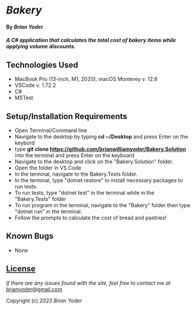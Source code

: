 # _Bakery_

#### By _**Brian Yoder**_

#### _A C# application that calculates the total cost of bakery items while applying volume discounts._

## Technologies Used

* MacBook Pro (13-inch, M1, 2020), macOS Monterey v. 12.6
* VSCode v. 1.72.2
* C#
* MSTest

## Setup/Installation Requirements


* Open Terminal/Command line
* Navigate to the desktop by typing **cd ~/Desktop** and press Enter on the keybord
* type **git clone https://github.com/brianwilliamyoder/Bakery.Solution** into the terminal and press Enter on the keyboard
* Navigate to the desktop and click on the "Bakery.Solution" folder.
* Open the folder in VS Code
* In the terminal, navigate to the Bakery.Tests folder.
* In the terminal, type "dotnet restore" to install necessary packages to run tests.
* To run tests, type "dotnet test" in the terminal while in the "Bakery.Tests" folder
* To run program in the terminal, navigate to the "Bakery" folder then type "dotnet run" in the terminal.
* Follow the prompts to calculate the cost of bread and pastries!

## Known Bugs

* None

## [License](https://mit-license.org/)

_If there are any issues found with the site, feel free to contact me at_ [brianyoder@gmail.com](brianyoder@gmail.com)

Copyright (c) _2023_ _Brian Yoder_